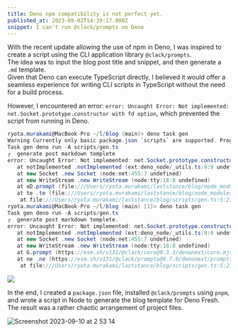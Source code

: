 ```yaml
---
title: Deno npm compatibility is not perfect yet.
published_at: 2023-09-02T14:39:17.000Z
snippet: I can't run @clack/prompts on Deno
---
```


With the recent update allowing the use of npm in Deno, I was inspired to create a script using the CLI application library `@clack/prompts`.\
The idea was to input the blog post title and snippet, and then generate a `.md` template.\
Given that Deno can execute TypeScript directly, I believed it would offer a seamless experience for writing CLI scripts in TypeScript without the need for a build process.

However, I encountered an error: `error: Uncaught Error: Not implemented: net.Socket.prototype.constructor with fd option`, which prevented the script from running in Deno.

```csharp
ryota.murakami@MacBook-Pro ~/l/blog (main)> deno task gen
Warning Currently only basic package.json `scripts` are supported. Programs like `rimraf` or `cross-env` will not work correctly. This will be fixed in an upcoming release.
Task gen deno run -A scripts/gen.ts
┌  generate post markdown templete
error: Uncaught Error: Not implemented: net.Socket.prototype.constructor with fd option
   at notImplemented .notImplemented (ext:deno_node/_utils.ts:9:9 undefined)
   at new Socket .new Socket (node:net:455:7 undefined)
   at new WriteStream .new WriteStream (node:tty:18:8 undefined)
   at oD.prompt (file:///Users/ryota.murakami/laststance/blog/node_modules/.deno/@clack+prompts@0.7.0/node_modules/@clack/core/dist/index.mjs:9:693 undefined)
   at te .te (file:///Users/ryota.murakami/laststance/blog/node_modules/.deno/@clack+prompts@0.7.0/node_modules/@clack/prompts/dist/index.mjs:9:7 undefined)
    at file:///Users/ryota.murakami/laststance/blog/scripts/gen.ts:5:21
ryota.murakami@MacBook-Pro ~/l/blog (main) [1]> deno task gen
Task gen deno run -A scripts/gen.ts
┌  generate post markdown templete.
error: Uncaught Error: Not implemented: net.Socket.prototype.constructor with fd option
   at notImplemented .notImplemented (ext:deno_node/_utils.ts:9:9 undefined)
   at new Socket .new Socket (node:net:455:7 undefined)
   at new WriteStream .new WriteStream (node:tty:18:8 undefined)
   at G.prompt (https://esm.sh/v131/@clack/core@0.3.3/denonext/core.mjs:11:687 undefined)
   at ne .ne (https://esm.sh/v131/@clack/prompts@0.7.0/denonext/prompts.mjs:11:7 undefined)
    at file:///Users/ryota.murakami/laststance/blog/scripts/gen.ts:5:21
```

[![](https://img.shields.io/badge/Formatted%20by-https%3A%2F%2Fst.elmah.io-%230da58e)](https://st.elmah.io)


In the end, I created a `package.json` file, installed `@clack/prompts` using `pnpm`, and wrote a script in Node to generate the blog template for Deno Fresh.\
The result was a rather chaotic arrangement of project files.


![Screenshot 2023-09-10 at 2 53 14](https://github.com/laststance/blog/assets/5501268/d0234b56-efe0-4ffe-9068-e502b61b9cf9)
